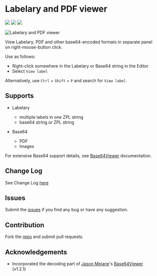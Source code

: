 # Labelary and PDF viewer

[![](https://vsmarketplacebadge.apphb.com/version-short/RoelKneepkens-ShipitSmarter.labelary.svg)](https://marketplace.visualstudio.com/items?itemName=RoelKneepkens-ShipitSmarter.labelary)
[![](https://vsmarketplacebadge.apphb.com/installs-short/RoelKneepkens-ShipitSmarter.labelary.svg)](https://marketplace.visualstudio.com/items?itemName=RoelKneepkens-ShipitSmarter.labelary)
[![](https://vsmarketplacebadge.apphb.com/rating-short/RoelKneepkens-ShipitSmarter.labelary.svg)](https://marketplace.visualstudio.com/items?itemName=RoelKneepkens-ShipitSmarter.labelary)

![Labelary and PDF viewer](https://raw.githubusercontent.com/roelkneepkens/labelary-extension/main/img/labelary-use-gif.gif)

View Labelary, PDF and other base64-encoded formats in separate panel on right-mouse-button click.

Use as follows:
- Right-click somewhere in the Labelary or Base64 string in the Editor
- Select `View label`

Alternatively, use `Ctrl` + `Shift` + `P` and search for `View label`.

## Supports
- Labelary
  - multiple labels in one ZPL string
  - base64 string or ZPL string

- Base64
  - PDF
  - Images

For extensive Base64 support details, see [Base64Viewer](https://marketplace.visualstudio.com/items?itemName=JasonMejane.base64viewer) documentation.

## Change Log
See Change Log [here](CHANGELOG.md)

## Issues
Submit the [issues](https://github.com/roelkneepkens/labelary-extension/issues) if you find any bug or have any suggestion.

## Contribution
Fork the [repo](https://github.com/roelkneepkens/labelary-extension/) and submit pull requests.

## Acknowledgements
- Incorporated the decoding part of [Jason Mejane](https://marketplace.visualstudio.com/publishers/JasonMejane)'s [Base64Viewer](https://marketplace.visualstudio.com/items?itemName=JasonMejane.base64viewer) (v1.2.1)


